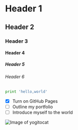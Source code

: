 # Header 1
## Header 2
### Header 3
#### Header 4
##### Header 5
###### Header 6

``` Python
print 'hello,world'
```

- [X] Turn on GitHub Pages
- [ ] Outline my portfolio
- [ ] Introduce myself to the world

![Image of yogitocat](https://octodex.github.com/images/yogitocat.png)

<!--
Added 6 header sizes
-->
